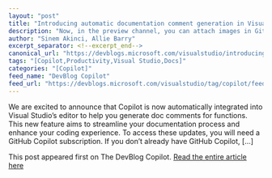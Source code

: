 ```yaml
---
layout: "post"
title: "Introducing automatic documentation comment generation in Visual Studio"
description: "Now, in the preview channel, you can attach images in GitHub Copilot chat to help you illustrate you..."
author: "Sinem Akinci, Allie Barry"
excerpt_separator: <!--excerpt_end-->
canonical_url: "https://devblogs.microsoft.com/visualstudio/introducing-automatic-documentation-comment-generation-in-visual-studio/"
tags: "[Copilot,Productivity,Visual Studio,Docs]"
categories: "[Copilot]"
feed_name: "DevBlog Copilot"
feed_url: "https://devblogs.microsoft.com/visualstudio/tag/copilot/feed/"
---
```


We are excited to announce that Copilot is now automatically integrated into Visual Studio’s editor to help you generate doc comments for functions. This new feature aims to streamline your documentation process and enhance your coding experience. To access these updates, you will need a GitHub Copilot subscription. If you don’t already have GitHub Copilot, [...]<!--excerpt_end-->

This post appeared first on The DevBlog Copilot. [Read the entire article here](https://devblogs.microsoft.com/visualstudio/introducing-automatic-documentation-comment-generation-in-visual-studio/)
